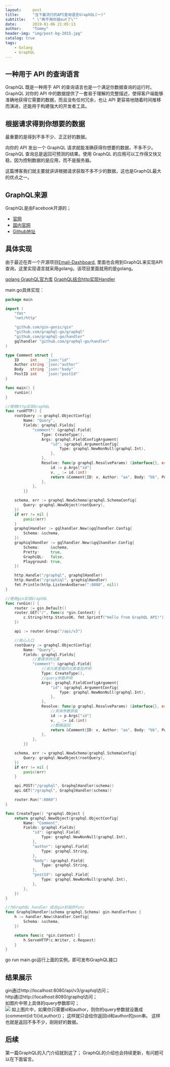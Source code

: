 ```yaml
---
layout:     post
title:      "当下最流行的API查询语言GraphQL(一)"
subtitle:   " \"再不用你就out了\""
date:       2019-01-06 21:05:13
author:     "Tommy"
header-img: "img/post-bg-2015.jpg"
catalog: true
tags:
    - Golang
    - GraphQL
---
```


## 一种用于 API 的查询语言
GraphQL 既是一种用于 API 的查询语言也是一个满足你数据查询的运行时。 GraphQL 对你的 API 中的数据提供了一套易于理解的完整描述，使得客户端能够准确地获得它需要的数据，而且没有任何冗余，也让 API 更容易地随着时间推移而演进，还能用于构建强大的开发者工具。

## 根据请求得到你想要的数据 
最重要的是得到不多不少、正正好的数据。

向你的 API 发出一个 GraphQL 请求就能准确获得你想要的数据，不多不少。 GraphQL 查询总是返回可预测的结果。使用 GraphQL 的应用可以工作得又快又稳，因为控制数据的是应用，而不是服务器。

这篇博客我们就主要就讲讲根据请求获取不多不少的数据，这也是GraphQL最大的优点之一。

## GraphQL来源
GraphQL是由Facebook开源的；
- [官网](https://graphql.org)
- [国内官网](http://graphql.cn/)
- [Github地址](https://github.com/facebook/graphql)

## 具体实现
由于最近在弄一个开源项目[Email-Dashboard](https://github.com/joyang1/Email-Dashboard),
里面也会用到GraphQL来实现API查询，这里实现语言就采用golang，该项目里面就用的是golang。

[golang GraphQL官方库](https://github.com/graphql-go/graphql)
[GraphQL结合http实现Handler](https://github.com/graphql-go/handler)

main.go具体实现：
```go
package main

import (
	"fmt"
	"net/http"

	"github.com/gin-gonic/gin"
	"github.com/graphql-go/graphql"
	"github.com/graphql-go/handler"
	gqlhandler "github.com/graphql-go/handler"
)

type Comment struct {
	ID     int    `json:"id"`
	Author string `json:"author"`
	Body   string `json:"body"`
	PostID int    `json:"postId"`
}

func main() {
	runGin()
}

//使用http实现GraphQL
func runHTTP() {
	rootQuery := graphql.ObjectConfig{
		Name: "Query",
		Fields: graphql.Fields{
			"comment": &graphql.Field{
				Type: CreateType(),
				Args: graphql.FieldConfigArgument{
					"id": &graphql.ArgumentConfig{
						Type: graphql.NewNonNull(graphql.Int),
					},
				},
				Resolve: func(p graphql.ResolveParams) (interface{}, error) {
					id := p.Args["id"]
					v, _ := id.(int)
					return &Comment{ID: v, Author: "aa", Body: "bb", PostID: 2}, nil
				},
			},
		}}

	schema, err := graphql.NewSchema(graphql.SchemaConfig{
		Query: graphql.NewObject(rootQuery),
	})
	if err != nil {
		panic(err)
	}
	graphqlHandler := gqlhandler.New(&gqlhandler.Config{
		Schema: &schema,
	})
	graphiqlHandler := gqlhandler.New(&gqlhandler.Config{
		Schema:     &schema,
		Pretty:     true,
		GraphiQL:   false,
		Playground: true,
	})

	http.Handle("/graphql", graphqlHandler)
	http.Handle("/graphiql", graphiqlHandler)
	fmt.Println(http.ListenAndServe(":8080", nil))
}

//使用gin实现GraphQL
func runGin() {
	router := gin.Default()
	router.GET("/", func(c *gin.Context) {
		c.String(http.StatusOK, fmt.Sprintf("Hello from GraphQL API!"))
	})

	api := router.Group("/api/v3")

    //核心入口
	rootQuery := graphql.ObjectConfig{
		Name: "Query",
		Fields: graphql.Fields{
            //要请求的元素
			"comment": &graphql.Field{
                //该元素里面的元素类型声明
                Type: CreateType(),
                //query参数声明
				Args: graphql.FieldConfigArgument{
					"id": &graphql.ArgumentConfig{
						Type: graphql.NewNonNull(graphql.Int),
					},
				},
				Resolve: func(p graphql.ResolveParams) (interface{}, error) {
                    //具体参数获取
					id := p.Args["id"]
                    v, _ := id.(int)
                    //数据返回
					return &Comment{ID: v, Author: "aa", Body: "bb", PostID: 2}, nil
				},
			},
		}}

	schema, err := graphql.NewSchema(graphql.SchemaConfig{
		Query: graphql.NewObject(rootQuery),
	})
	if err != nil {
		panic(err)
	}

	api.POST("/graphql", GraphqlHandler(schema))
	api.GET("/graphql", GraphqlHandler(schema))

	router.Run(":8080")
}

func CreateType() *graphql.Object {
	return graphql.NewObject(graphql.ObjectConfig{
		Name: "Comment",
		Fields: graphql.Fields{
			"id": &graphql.Field{
				Type: graphql.NewNonNull(graphql.Int),
			},
			"author": &graphql.Field{
				Type: graphql.String,
			},
			"body": &graphql.Field{
				Type: graphql.String,
			},
			"postId": &graphql.Field{
				Type: graphql.NewNonNull(graphql.Int),
			},
		},
	})
}

//为GraphQL handler 结合gin封装的func
func GraphqlHandler(schema graphql.Schema) gin.HandlerFunc {
	h := handler.New(&handler.Config{
		Schema: &schema,
	})

	return func(c *gin.Context) {
		h.ServeHTTP(c.Writer, c.Request)
	}
}

```
go run main.go运行上面的实例，即可发布GraphQL接口

## 结果展示
gin通过http://localhost:8080/api/v3/graphql访问；<br/>
http通过http://localhost:8080/graphql访问；<br/>
如图片中带上具体的query参数即可；<br/>
<img src = "/img/graphql.png">
如上图片中，如果你只需要id和author，则你的query参数就设置成{comment(id:1){id,author}}；
这样就只会给你返回id和author的json串。
这样也就是返回不多不少，刚刚好的数据。

## 后续
第一篇GraphQL的入门介绍就到这了；
GraphQL的介绍也会持续更新，有问题可以在下面留言。